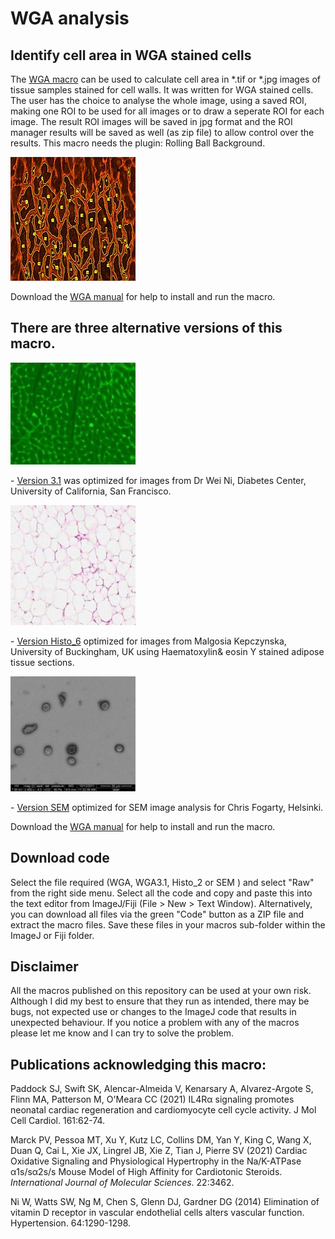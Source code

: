 # WGA analysis

## **Identify cell area in WGA stained cells**

The [WGA macro](WGA.txt) can be used to calculate cell area in *.tif or *.jpg images of tissue samples stained for cell walls. It was written for WGA stained cells. The user has the choice to analyse the whole image, using a saved ROI, making one ROI to be used for all images or to draw a seperate ROI for each image. The result ROI images will be saved in jpg format and the ROI manager results will be saved as well (as zip file) to allow control over the results.
This macro needs the plugin: Rolling Ball Background.

![](WGA_all.jpg)

Download the [WGA manual](WGA_all.pdf) for help to install and run the macro.

## There are three alternative versions of this macro.

![](WGA3.1.jpg)

\- [Version 3.1](WGA3.1.txt) was optimized for images from Dr Wei Ni, Diabetes Center, University of California, San Francisco.

![](Histo_2.jpg)

\- [Version Histo_6](Histo_6.txt) optimized for images from Malgosia Kepczynska, University of Buckingham, UK using Haematoxylin& eosin Y stained adipose tissue sections.

![](SEM.jpg)

\- [Version SEM](SEM.txt) optimized for SEM image analysis for Chris Fogarty, Helsinki.

Download the [WGA manual](WGA_all.pdf) for help to install and run the macro.

## Download code

Select the file required (WGA, WGA3.1, Histo_2 or SEM ) and select "Raw" from the right side menu. Select all the code and copy and paste this into the text editor from ImageJ/Fiji (File > New > Text Window). Alternatively, you can download all files via the green "Code" button as a ZIP file and extract the macro files. Save these files in your macros sub-folder within the ImageJ or Fiji folder.

## Disclaimer

All the macros published on this repository can be used at your own risk. Although I did my best to ensure that they run as intended, there may be bugs, not expected use or changes to the ImageJ code that results in unexpected behaviour. If you notice a problem with any of the macros please let me know and I can try to solve the problem.

## Publications acknowledging this macro:

Paddock SJ, Swift SK, Alencar-Almeida V, Kenarsary A, Alvarez-Argote S, Flinn MA, Patterson M, O'Meara CC (2021) IL4Rα signaling promotes neonatal cardiac regeneration and cardiomyocyte cell cycle activity. J Mol Cell Cardiol. 161:62-74.

Marck PV, Pessoa MT, Xu Y, Kutz LC, Collins DM, Yan Y, King C, Wang X, Duan Q, Cai L, Xie JX, Lingrel JB, Xie Z, Tian J, Pierre SV (2021) Cardiac Oxidative Signaling and Physiological Hypertrophy in the Na/K-ATPase α1s/sα2s/s Mouse Model of High Affinity for Cardiotonic Steroids. *International Journal of Molecular Sciences*. 22:3462. 

Ni W, Watts SW, Ng M, Chen S, Glenn DJ, Gardner DG (2014) Elimination of vitamin D receptor in vascular endothelial cells alters vascular function. Hypertension. 64:1290-1298.
